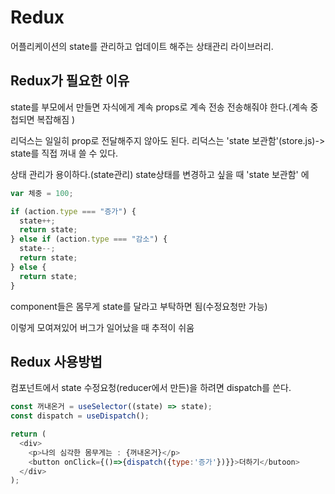 # Redux

어플리케이션의 state를 관리하고 업데이트 해주는 상태관리 라이브러리.

## Redux가 필요한 이유

state를 부모에서 만들면 자식에게 계속 props로 계속 전송 전송해줘야 한다.(계속 중첩되면 복잡해짐 )

리덕스는 일일히 prop로 전달해주지 않아도 된다.
리덕스는 'state 보관함'(store.js)-> state를 직접 꺼내 쓸 수 있다.

상태 관리가 용이하다.(state관리)
state상태를 변경하고 싶을 때
'state 보관함'
에

```js
var 체중 = 100;

if (action.type === "증가") {
  state++;
  return state;
} else if (action.type === "감소") {
  state--;
  return state;
} else {
  return state;
}
```

component들은 몸무게 state를 달라고 부탁하면 됨(수정요청만 가능)

이렇게 모여져있어 버그가 일어났을 때 추적이 쉬움

## Redux 사용방법

컴포넌트에서 state 수정요청(reducer에서 만든)을 하려면 dispatch를 쓴다.

```js
const 꺼내온거 = useSelector((state) => state);
const dispatch = useDispatch();

return (
  <div>
    <p>나의 심각한 몸무게는 : {꺼내온거}</p>
    <button onClick={()=>{dispatch({type:'증가'})}}>더하기</butoon>
  </div>
);
```
